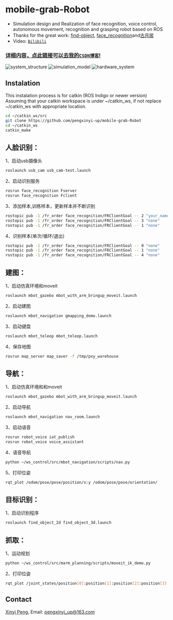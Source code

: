 # mobile-grab-Robot
* Simulation design and Realization of face recognition, voice control, autonomous movement, recognition and grasping robot based on ROS
* Thanks for the great work: [find-object](https://github.com/introlab/find-object), [face_recognition](https://github.com/procrob/face_recognition)and[古月居](https://www.guyuehome.com/)
* Video: [`Bilibili`](https://www.bilibili.com/video/BV1WK4y147Rw?spm_id_from=333.999.0.0)

### [详细内容，点此链接可以去我的`CSDN博客`!](https://blog.csdn.net/qq_37372155/category_9650566.html) 


![system_structure](https://raw.githubusercontent.com/pengxinyi-up/mobile-grab-Robot/master/photos/system_structure.png "系统结构") 
![simulation_model](https://raw.githubusercontent.com/pengxinyi-up/mobile-grab-Robot/master/photos/simulation_model.png "仿真模型") 
![hardware_system](https://raw.githubusercontent.com/pengxinyi-up/mobile-grab-Robot/master/photos/hardware_system.png "硬件系统") 

## Instalation
This instalation process is for catkin (ROS Indigo or newer version) Assuming that your catkin workspace is under ~/catkin_ws, if not replace ~/catkin_ws with appropriate location. 
```bash
cd ~/catkin_ws/src
git clone https://github.com/pengxinyi-up/mobile-grab-Robot
cd ~/catkin_ws
catkin_make
```


## 人脸识别：
1、启动usb摄像头
```bash
roslaunch usb_cam usb_cam-test.launch
```
2、启动识别服务
```bash
rosrun face_recognition Fserver
rosrun face_recognition Fclient
```
3、添加样本,训练样本，更新样本并不断识别
```bash
rostopic pub -1 /fr_order face_recognition/FRClientGoal -- 2 "your_name"
rostopic pub -1 /fr_order face_recognition/FRClientGoal -- 3 "none"
rostopic pub -1 /fr_order face_recognition/FRClientGoal -- 1 "none" 
```
4、识别样本(单次/循环/退出)
```bash
rostopic pub -1 /fr_order face_recognition/FRClientGoal -- 0 "none"
rostopic pub -1 /fr_order face_recognition/FRClientGoal -- 1 "none" 
rostopic pub -1 /fr_order face_recognition/FRClientGoal -- 4 "none" 
```
## 建图：
1、启动仿真环境和moveit
```bash
roslaunch mbot_gazebo mbot_with_arm_bringup_moveit.launch
```
2、启动建图
```bash
roslaunch mbot_navigation gmapping_demo.launch
```
3、启动键盘
```bash
roslaunch mbot_teleop mbot_teleop.launch
```
4、保存地图
```bash
rosrun map_server map_saver -f /tmp/pxy_warehouse
```

## 导航：
1、启动仿真环境和和moveit
```bash
roslaunch mbot_gazebo mbot_with_arm_bringup_moveit.launch
```
2、启动导航
```bash
roslaunch mbot_navigation nav_room.launch
```
3、启动语音
```bash
rosrun robot_voice iat_publish
rosrun robot_voice voice_assistant
```
4、语音导航
```bash
python ~/ws_control/src/mbot_navigation/scripts/nav.py
```
5、打印位姿
```bash
rqt_plot /odom/pose/pose/position/x:y /odom/pose/pose/orientation/
```

## 目标识别：
1、启动识别程序
```bash
roslaunch find_object_2d find_object_3d.launch
```

## 抓取：
1、运动规划
```bash
python ~/ws_control/src/marm_planning/scripts/moveit_ik_demo.py
```
2、打印位姿
```bash
rqt_plot /joint_states/position[0]:position[1]:position[2]:position[3]:position[4]:position[5]:position[6]
```

## Contact
[Xinyi Peng](https://pxy.netlify.app/), Email: pengxinyi_up@163.com



